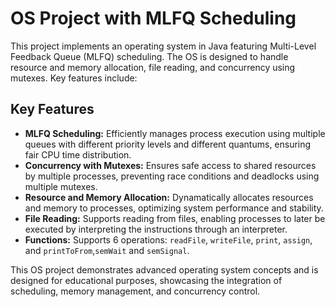 # OS Project with MLFQ Scheduling

This project implements an operating system in Java featuring Multi-Level Feedback Queue (MLFQ) scheduling. The OS is designed to handle resource and memory allocation, file reading, and concurrency using mutexes. Key features include:

## Key Features

- **MLFQ Scheduling:** Efficiently manages process execution using multiple queues with different priority levels and different quantums, ensuring fair CPU time distribution.
- **Concurrency with Mutexes:** Ensures safe access to shared resources by multiple processes, preventing race conditions and deadlocks using multiple mutexes.
- **Resource and Memory Allocation:** Dynamatically allocates resources and memory to processes, optimizing system performance and stability.
- **File Reading:** Supports reading from files, enabling processes to later be executed by interpreting the instructions through an interpreter.
- **Functions:** Supports 6 operations: `readFile`, `writeFile`, `print`, `assign`, and `printToFrom`,`semWait` and `semSignal`.

This OS project demonstrates advanced operating system concepts and is designed for educational purposes, showcasing the integration of scheduling, memory management, and concurrency control.
